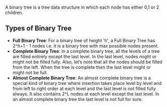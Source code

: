 A binary tree is a tree data structure in which each node has either 0,1 or 2 children.

## Types of Binary Tree

- **Full Binary Tree**: For a binary tree of height 'h', a Full Binary Tree has 2^h+1 - 1 nodes i.e. it is a binary tree with max possible nodes present.
- **Complete Binary Tree**:  In a complete binary tree, all the levels of a tree are filled entirely except the last level. In the last level, nodes might or might not be filled fully. Also, let’s note that all the nodes should be filled from the left. When the tree is complete then the last level might or might not be full.
- **Almost Complete Binary Tree**: An almost complete binary tree is a special kind of binary tree where insertion takes place level by level and from left to right order at each level and the last level is not filled fully always. It also contains 2^L nodes at each level except the last level. In an almost complete binary tree the last level is not full for sure.